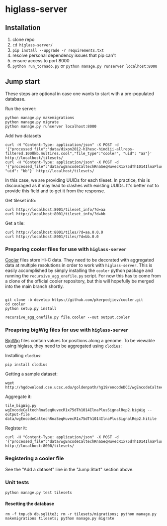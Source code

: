 # higlass-server

## Installation

1. clone repo
2. `cd higlass-server/`
3. `pip install --upgrade -r requirements.txt`
4. resolve personal dependency issues that pip can't
5. ensure access to port 8000
6. `python run_tornado.py` or `python manage.py runserver localhost:8000`

## Jump start

These steps are optional in case one wants to start with a pre-populated database.

Run the server:

```
python manage.py makemigrations
python manage.py migrate
python manage.py runserver localhost:8000
```

Add two datasets

```
curl -H "Content-Type: application/json" -X POST -d '{"processed_file":"data/dixon2012-h1hesc-hindiii-allreps-filtered.1000kb.multires.cool","file_type":"cooler", "uid": "aa"}' http://localhost/tilesets/
curl -H "Content-Type: application/json" -X POST -d '{"processed_file":"data/wgEncodeCaltechRnaSeqHuvecR1x75dTh1014IlnaPlusSignalRep2.hitile","file_type":"hitile", "uid": "bb"}' http://localhost/tilesets/
```

In this case, we are providing UUIDs for each tileset. In practice, this is
discouraged as it may lead to clashes with existing UUIDs. It's better not to
provide this field and to get it from the response.

Get tileset info:

```
curl http://localhost:8001/tileset_info/?d=aa
curl http://localhost:8001/tileset_info/?d=bb
```

Get a tile:

```
curl http://localhost:8001/tiles/?d=aa.0.0.0
curl http://localhost:8001/tiles/?d=bb.0.0
```

### Preparing cooler files for use with `higlass-server`

[Cooler](https://github.com/mirnylab/cooler) files store Hi-C data. They need to be decorated with aggregated data at multiple resolutions in order to work with `higlass-server`.
This is easily accomplished by simply installing the `cooler` python package and running the `recursive_agg_onefile.py` script. For now this has to come from a clone of the
official cooler repository, but this will hopefully be merged into the main branch shortly.

```

git clone -b develop https://github.com/pkerpedjiev/cooler.git
cd cooler
python setup.py install

recursive_agg_onefile.py file.cooler --out output.cooler
```

### Preapring bigWig files for use with `higlass-server`

[BigWig](https://genome.ucsc.edu/goldenpath/help/bigWig.html) files contain values for positions along a genome. To be viewable using higlass, they need to be aggregated using `clodius`:

Installing `clodius`:

```
pip install clodius
```

Getting a sample dataset:

```
wget http://hgdownload.cse.ucsc.edu/goldenpath/hg19/encodeDCC/wgEncodeCaltechRnaSeq/wgEncodeCaltechRnaSeqHuvecR1x75dTh1014IlnaPlusSignalRep2.bigWig
```

Aggregate it:

```
tile_bigWig.py wgEncodeCaltechRnaSeqHuvecR1x75dTh1014IlnaPlusSignalRep2.bigWig --output-file data/wgEncodeCaltechRnaSeqHuvecR1x75dTh1014IlnaPlusSignalRep2.hitile
```

Register it:

```
curl -H "Content-Type: application/json" -X POST -d '{"processed_file":"data/wgEncodeCaltechRnaSeqHuvecR1x75dTh1014IlnaPlusSignalRep2","file_type":"hitile"}' http://localhost:8000/tilesets/
```

### Registering a cooler file

See the "Add a dataset" line in the "Jump Start" section above.

### Unit tests

```
python manage.py test tilesets
```

#### Resetting the database

```
rm -f tmp.db db.sqlite3; rm -r tilesets/migrations; python manage.py makemigrations tilesets; python manage.py migrate
```
